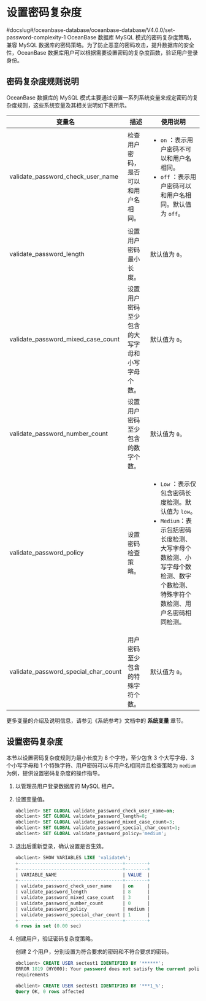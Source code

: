 # 设置密码复杂度
#docslug#/oceanbase-database/oceanbase-database/V4.0.0/set-password-complexity-1
OceanBase 数据库 MySQL 模式的密码复杂度策略，兼容 MySQL 数据库的密码策略。为了防止恶意的密码攻击，提升数据库的安全性，OceanBase 数据库用户可以根据需要设置密码的复杂度函数，验证用户登录身份。

## 密码复杂度规则说明

OceanBase 数据库的 MySQL 模式主要通过设置一系列系统变量来规定密码的复杂度规则，这些系统变量及其相关说明如下表所示。

|                 变量名                  |           描述            |                                                                                            使用说明                                                                                             |
|--------------------------------------|-------------------------|---------------------------------------------------------------------------------------------------------------------------------------------------------------------------------------------|
| validate_password_check_user_name    | 检查用户密码，是否可以和用户名相同。      | <ul><li>`on` ：表示用户密码不可以和用户名相同。</li>   <li> `off` ：表示用户密码可以和用户名相同。默认值为 `off`。</li></ul>                                          |
| validate_password_length             | 设置用户密码最小长度。             | 默认值为 `0`。                                                                                                                                                                                   |
| validate_password_mixed_case_count   | 设置用户密码至少包含的大写字母和小写字母个数。 | 默认值为 `0`。                                                                                                                                                                                   |
| validate_password_number_count       | 设置用户密码至少包含的数字个数。        | 默认值为 `0`。                                                                                                                                                                                   |
| validate_password_policy             | 设置密码检查策略。               | <ul><li>`Low` ：表示仅包含密码长度检测。默认值为 `low`。</li>   <li> `Medium`：表示包括密码长度检测、大写字母个数检测、小写字母个数检测、数字个数检测、特殊字符个数检测、用户名密码相同检测。</li></ul>    |
| validate_password_special_char_count | 用户密码至少包含的特殊字符个数。        | 默认值为 `0`。                                                                                                                                                                                   |

更多变量的介绍及说明信息，请参见《系统参考》文档中的 **系统变量** 章节。

## 设置密码复杂度

本节以设置密码复杂度规则为最小长度为 8 个字符，至少包含 3 个大写字母、3 个小写字母和 1 个特殊字符、用户密码可以与用户名相同并且检查策略为 `medium` 为例，提供设置密码复杂度的操作指导。

1. 以管理员用户登录数据库的 MySQL 租户。

2. 设置变量值。

   ```sql
   obclient> SET GLOBAL validate_password_check_user_name=on;
   obclient> SET GLOBAL validate_password_length=8;
   obclient> SET GLOBAL validate_password_mixed_case_count=3;
   obclient> SET GLOBAL validate_password_special_char_count=1;
   obclient> SET GLOBAL validate_password_policy='medium';
   ```

3. 退出后重新登录，确认设置是否生效。

   ```sql
   obclient> SHOW VARIABLES LIKE 'validate%';
   +--------------------------------------+--------+
   +--------------------------------------+--------+
   | VARIABLE_NAME                        | VALUE  |
   +--------------------------------------+--------+
   | validate_password_check_user_name    | on     |
   | validate_password_length             | 8      |
   | validate_password_mixed_case_count   | 3      |
   | validate_password_number_count       | 0      |
   | validate_password_policy             | medium |
   | validate_password_special_char_count | 1      |
   +--------------------------------------+--------+
   6 rows in set (0.00 sec)
   ```

4. 创建用户，验证密码复杂度策略。

   创建 2 个用户，分别设置为符合要求的密码和不符合要求的密码。

   ```sql
   obclient> CREATE USER sectest1 IDENTIFIED BY '******';
   ERROR 1819 (HY000): Your password does not satisfy the current policy
   requirements
   
   obclient> CREATE USER sectest1 IDENTIFIED BY '***1_%';
   Query OK, 0 rows affected
   ```
